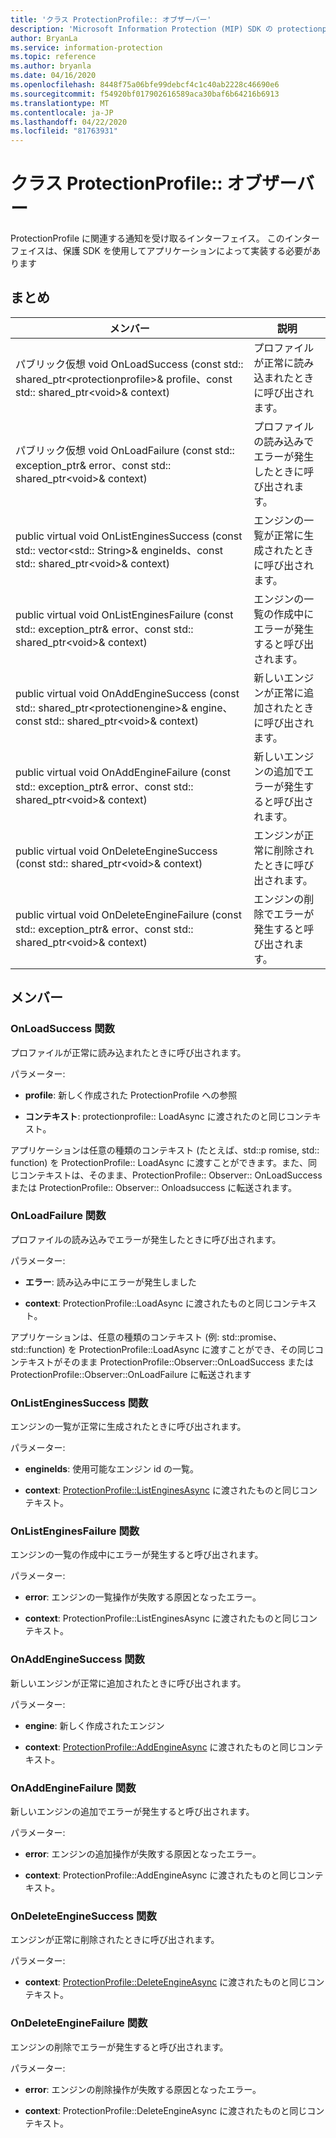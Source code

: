 ```yaml
---
title: 'クラス ProtectionProfile:: オブザーバー'
description: 'Microsoft Information Protection (MIP) SDK の protectionprofile:: observer クラスを文書にします。'
author: BryanLa
ms.service: information-protection
ms.topic: reference
ms.author: bryanla
ms.date: 04/16/2020
ms.openlocfilehash: 8448f75a06bfe99debcf4c1c40ab2228c46690e6
ms.sourcegitcommit: f54920bf017902616589aca30baf6b64216b6913
ms.translationtype: MT
ms.contentlocale: ja-JP
ms.lasthandoff: 04/22/2020
ms.locfileid: "81763931"
---
```

# <a name="class-protectionprofileobserver"></a>クラス ProtectionProfile:: オブザーバー 
ProtectionProfile に関連する通知を受け取るインターフェイス。
このインターフェイスは、保護 SDK を使用してアプリケーションによって実装する必要があります
  
## <a name="summary"></a>まとめ
 メンバー                        | 説明                                
--------------------------------|---------------------------------------------
パブリック仮想 void OnLoadSuccess (const std:: shared_ptr\<protectionprofile\>& profile、const std:: shared_ptr\<void\>& context)  |  プロファイルが正常に読み込まれたときに呼び出されます。
パブリック仮想 void OnLoadFailure (const std:: exception_ptr& error、const std:: shared_ptr\<void\>& context)  |  プロファイルの読み込みでエラーが発生したときに呼び出されます。
public virtual void OnListEnginesSuccess (const std:: vector\<std:: String\>& engineIds、const std:: shared_ptr\<void\>& context)  |  エンジンの一覧が正常に生成されたときに呼び出されます。
public virtual void OnListEnginesFailure (const std:: exception_ptr& error、const std:: shared_ptr\<void\>& context)  |  エンジンの一覧の作成中にエラーが発生すると呼び出されます。
public virtual void OnAddEngineSuccess (const std:: shared_ptr\<protectionengine\>& engine、const std:: shared_ptr\<void\>& context)  |  新しいエンジンが正常に追加されたときに呼び出されます。
public virtual void OnAddEngineFailure (const std:: exception_ptr& error、const std:: shared_ptr\<void\>& context)  |  新しいエンジンの追加でエラーが発生すると呼び出されます。
public virtual void OnDeleteEngineSuccess (const std:: shared_ptr\<void\>& context)  |  エンジンが正常に削除されたときに呼び出されます。
public virtual void OnDeleteEngineFailure (const std:: exception_ptr& error、const std:: shared_ptr\<void\>& context)  |  エンジンの削除でエラーが発生すると呼び出されます。
  
## <a name="members"></a>メンバー
  
### <a name="onloadsuccess-function"></a>OnLoadSuccess 関数
プロファイルが正常に読み込まれたときに呼び出されます。

パラメーター:  
* **profile**: 新しく作成された ProtectionProfile への参照


* **コンテキスト**: protectionprofile:: LoadAsync に渡されたのと同じコンテキスト。


アプリケーションは任意の種類のコンテキスト (たとえば、std::p romise, std:: function) を ProtectionProfile:: LoadAsync に渡すことができます。また、同じコンテキストは、そのまま、ProtectionProfile:: Observer:: OnLoadSuccess または ProtectionProfile:: Observer:: Onloadsuccess に転送されます。
  
### <a name="onloadfailure-function"></a>OnLoadFailure 関数
プロファイルの読み込みでエラーが発生したときに呼び出されます。

パラメーター:  
* **エラー**: 読み込み中にエラーが発生しました 


* **context**: ProtectionProfile::LoadAsync に渡されたものと同じコンテキスト。


アプリケーションは、任意の種類のコンテキスト (例: std::promise、std::function) を ProtectionProfile::LoadAsync に渡すことができ、その同じコンテキストがそのまま ProtectionProfile::Observer::OnLoadSuccess または ProtectionProfile::Observer::OnLoadFailure に転送されます
  
### <a name="onlistenginessuccess-function"></a>OnListEnginesSuccess 関数
エンジンの一覧が正常に生成されたときに呼び出されます。

パラメーター:  
* **engineIds**: 使用可能なエンジン id の一覧。 


* **context**: [ProtectionProfile::ListEnginesAsync](class_mip_protectionprofile.md) に渡されたものと同じコンテキスト。


  
### <a name="onlistenginesfailure-function"></a>OnListEnginesFailure 関数
エンジンの一覧の作成中にエラーが発生すると呼び出されます。

パラメーター:  
* **error**: エンジンの一覧操作が失敗する原因となったエラー。 


* **context**: ProtectionProfile::ListEnginesAsync に渡されたものと同じコンテキスト。


  
### <a name="onaddenginesuccess-function"></a>OnAddEngineSuccess 関数
新しいエンジンが正常に追加されたときに呼び出されます。

パラメーター:  
* **engine**: 新しく作成されたエンジン 


* **context**: [ProtectionProfile::AddEngineAsync](class_mip_protectionprofile.md) に渡されたものと同じコンテキスト。


  
### <a name="onaddenginefailure-function"></a>OnAddEngineFailure 関数
新しいエンジンの追加でエラーが発生すると呼び出されます。

パラメーター:  
* **error**: エンジンの追加操作が失敗する原因となったエラー。 


* **context**: ProtectionProfile::AddEngineAsync に渡されたものと同じコンテキスト。


  
### <a name="ondeleteenginesuccess-function"></a>OnDeleteEngineSuccess 関数
エンジンが正常に削除されたときに呼び出されます。

パラメーター:  
* **context**: [ProtectionProfile::DeleteEngineAsync](class_mip_protectionprofile.md) に渡されたものと同じコンテキスト。


  
### <a name="ondeleteenginefailure-function"></a>OnDeleteEngineFailure 関数
エンジンの削除でエラーが発生すると呼び出されます。

パラメーター:  
* **error**: エンジンの削除操作が失敗する原因となったエラー。 


* **context**: ProtectionProfile::DeleteEngineAsync に渡されたものと同じコンテキスト。

